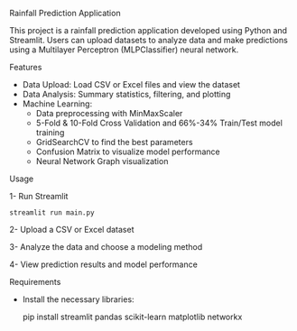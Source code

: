 Rainfall Prediction Application 

This project is a rainfall prediction application developed using Python and Streamlit. Users can upload datasets to analyze data and make predictions using a Multilayer Perceptron (MLPClassifier) neural network.

Features

* Data Upload: Load CSV or Excel files and view the dataset
* Data Analysis: Summary statistics, filtering, and plotting
* Machine Learning:
  - Data preprocessing with MinMaxScaler
  - 5-Fold & 10-Fold Cross Validation and 66%-34% Train/Test model training
  - GridSearchCV to find the best parameters
  - Confusion Matrix to visualize model performance
  - Neural Network Graph visualization

Usage

1- Run Streamlit

    streamlit run main.py
    
2- Upload a CSV or Excel dataset

3- Analyze the data and choose a modeling method

4- View prediction results and model performance

Requirements
* Install the necessary libraries:
  
    pip install streamlit pandas scikit-learn matplotlib networkx
